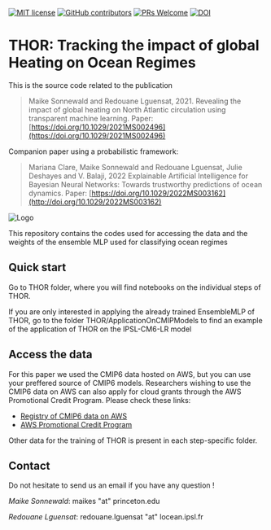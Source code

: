 [![MIT
license](https://img.shields.io/badge/License-MIT-blue.svg)](https://github.com/maikejulie/DNN4Cli/blob/main/LICENSE/)
[![GitHub
contributors](https://img.shields.io/github/contributors/maikejulie/DNN4CLi)](https://github.com/maikejulie/DNN4Cli/graphs/contributors)
[![PRs
Welcome](https://img.shields.io/badge/PRs-welcome-yellow.svg)](https://makeapullrequest.com/)
[![DOI](http://img.shields.io/badge/DOI-10.1029/2021MS002496-B31B1B.svg)](https://doi.org/10.1029/2021MS002496)
<!--- [![GitHub
commits](https://img.shields.io/github/commits-since/maikejulie/DNN4cli/0.1.svg?color=orange)](https://GitHub.com/maikejulie/DNN4cli/commit/main/) --->

# THOR: Tracking the impact of global Heating on Ocean Regimes

This is the source code related to the publication
> Maike Sonnewald and Redouane Lguensat, 2021.
> Revealing the impact of global heating on North Atlantic circulation using transparent machine learning.
> Paper: [https://doi.org/10.1029/2021MS002496](https://doi.org/10.1029/2021MS002496)

Companion paper using a probabilistic framework:
> Mariana Clare, Maike Sonnewald and Redouane Lguensat, Julie Deshayes and V. Balaji, 2022 Explainable Artificial Intelligence for Bayesian Neural Networks: Towards trustworthy predictions of ocean dynamics.
> Paper: [https://doi.org/10.1029/2022MS003162](http://doi.org/10.1029/2022MS003162)


![Logo](https://github.com/maikejulie/DNN4Cli/blob/main/figures/sketch.png?raw=true)

This repository contains the codes used for accessing the data and the weights of the ensemble MLP used for classifying ocean regimes

## Quick start

Go to THOR folder, where you will find notebooks on the individual steps of THOR. 

If you are only interested in applying the already trained EnsembleMLP of THOR, go to the folder THOR/ApplicationOnCMIPModels to find an example of the application of THOR on the IPSL-CM6-LR model

## Access the data

For this paper we used the CMIP6 data hosted on AWS, but you can use your preffered source of CMIP6 models. Researchers wishing to use the CMIP6 data on AWS can also apply for cloud grants through the AWS Promotional Credit Program. Please check these links:
* [Registry of CMIP6 data on AWS](https://registry.opendata.aws/cmip6/)
* [AWS Promotional Credit Program](https://aws.amazon.com/fr/government-education/sustainability-research-credits/)

Other data for the training of THOR is present in each step-specific folder.

## Contact

Do not hesitate to send us an email if you have any question !

*Maike Sonnewald*: maikes "at" princeton.edu

*Redouane Lguensat*: redouane.lguensat "at" locean.ipsl.fr

